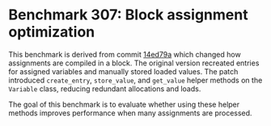 # Benchmark 307: Block assignment optimization

This benchmark is derived from commit [14ed79a](https://github.com/.../commit/14ed79a191ced90043c5a153de3dc759f8129bdd) which changed how assignments are compiled in a block. The original version recreated entries for assigned variables and manually stored loaded values. The patch introduced `create_entry`, `store_value`, and `get_value` helper methods on the `Variable` class, reducing redundant allocations and loads.

The goal of this benchmark is to evaluate whether using these helper methods improves performance when many assignments are processed.
